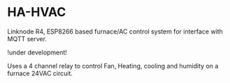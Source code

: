 # HA-HVAC
Linknode R4, ESP8266 based furnace/AC control system for interface with MQTT server.


!under development!


Uses a 4 channel relay to control Fan, Heating, cooling and humidity on a furnace 24VAC circuit.
